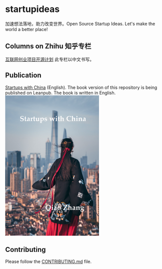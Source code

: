 # startupideas
加速想法落地，助力改变世界。Open Source Startup Ideas. Let's make the world a better place!

## Columns on Zhihu 知乎专栏
[互联网创业项目开源计划](https://zhuanlan.zhihu.com/startupideas)
此专栏以中文书写。

## Publication
[Startups with China](https://leanpub.com/startupswithchina) (English). The book version of this repository is being published on Leanpub. The book is written in English.
<img src="manuscript/images/cover.jpg" width="300">

## Contributing
Please follow the [CONTRIBUTING.md](/CONTRIBUTING.md) file.
